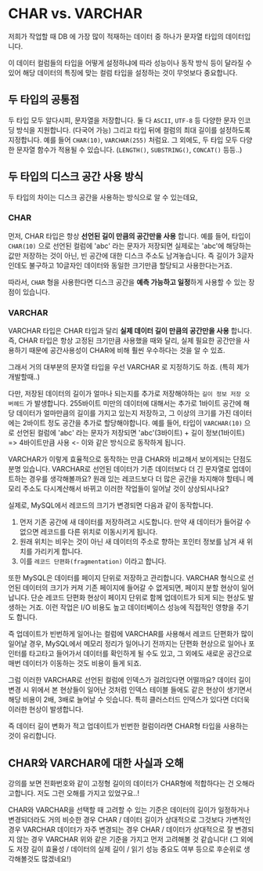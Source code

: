 # CHAR vs. VARCHAR

저희가 작업할 때 DB 에 가장 많이 적재하는 데이터 중 하나가 문자열 타입의 데이터입니다.

이 데이터 컬럼들의 타입을 어떻게 설정하냐에 따라 성능이나 동작 방식 등이 달라질 수 있어 해당 데이터의 특징에 맞는 컬럼 타입을 설정하는 것이 무엇보다 중요합니다.

## 두 타입의 공통점
두 타입 모두 알다시피, 문자열을 저장합니다. 둘 다 `ASCII`, `UTF-8` 등 다양한 문자 인코딩 방식을 지원합니다. (다국어 가능)
그리고 타입 뒤에 컬럼의 최대 길이를 설정하도록 지정합니다. 예를 들어 `CHAR(10)`, `VARCHAR(255)` 처럼요.
그 외에도, 두 타입 모두 다양한 문자열 함수가 적용될 수 있습니다. (`LENGTH()`, `SUBSTRING()`, `CONCAT()` 등등..)

## 두 타입의 디스크 공간 사용 방식
두 타입의 차이는 디스크 공간을 사용하는 방식으로 알 수 있는데요,

### CHAR
먼저, CHAR 타입은 항상 **선언된 길이 만큼의 공간만을 사용** 합니다.
예를 들어, 타입이 `CHAR(10)` 으로 선언된 컬럼에 'abc' 라는 문자가 저장되면 실제로는 'abc'에 해당하는 값만 저장하는 것이 아닌, 빈 공간에 대한 디스크 주소도 남겨놓습니다.
즉 길이가 3글자인데도 불구하고 10글자인 데이터와 동일한 크기만큼 할당되고 사용한다는거죠.

따라서, `CHAR` 형을 사용한다면 디스크 공간을 **예측 가능하고 일정**하게 사용할 수 있는 장점이 있습니다.

### VARCHAR
VARCHAR 타입은 CHAR 타입과 달리 **실제 데이터 길이 만큼의 공간만을 사용** 합니다.
즉, CHAR 타입은 항상 고정된 크기만큼 사용했을 때와 달리, 실제 필요한 공간만을 사용하기 때문에 공간사용성이 CHAR에 비해 훨씬 우수하다는 것을 알 수 있죠.

그래서 거의 대부분의 문자열 타입을 우선 VARCHAR 로 지정하기도 하죠. (특히 제가 개발할때..)

다만, 저장된 데이터의 길이가 얼마나 되는지를 추가로 저장해야하는 `길이 정보 저장 오버헤드` 가 발생합니다. 
255바이트 미만의 데이터에 대해서는 추가로 1바이트 공간에 해당 데이터가 얼마만큼의 길이를 가지고 있는지 저장하고,  그 이상의 크기를 가진 데이터에는 2바이트 정도 공간을 추가로 할당해야합니다.
예를 들어, 타입이 `VARCHAR(10)` 으로 선언된 컬럼에 'abc' 라는 문자가 저장되면 'abc'(3바이트) + 길이 정보(1바이트) => 4바이트만큼 사용 <- 이와 같은 방식으로 동작하게 됩니다.

VARCHAR가 이렇게 효율적으로 동작하는 만큼 CHAR와 비교해서 보이게되는 단점도 분명 있습니다.
VARCHAR로 선언된 데이터가 기존 데이터보다 더 긴 문자열로 업데이트하는 경우를 생각해볼까요? 원래 있는 레코드보다 더 많은 공간을 차지해야 할테니 메모리 주소도 다시계산해서 바뀌고 이러한 작업들이 일어날 것이 상상되시나요?

실제로, MySQL에서 레코드의 크기가 변경되면 다음과 같이 동작합니다.
1. 먼저 기존 공간에 새 데이터를 저장하려고 시도합니다. 만약 새 데이터가 들어갈 수 없으면 레코드를 다른 위치로 이동시키게 됩니다.
2. 원래 위치는 비우는 것이 아닌 새 데이터의 주소로 향하는 포인터 정보를 남겨 새 위치를 가리키게 합니다.
3. 이를 `레코드 단편화(fragmentation)` 이라고 합니다.

또한 MySQL은 데이터를 페이지 단위로 저장하고 관리합니다.
VARCHAR 형식으로 선언된 데이터의 크기가 커져 기존 페이지에 들어갈 수 없게되면, 페이지 분할 현상이 일어납니다.
단순 레코드 단편화 현상이 페이지 단위로 함께 업데이트가 되게 되는 현상도 발생하는 거죠.
이런 작업은 I/O 비용도 높고 데이터베이스 성능에 직접적인 영향을 주기도 합니다.

즉 업데이트가 빈번하게 일어나는 컬럼에 VARCHAR를 사용해서 레코드 단편화가 많이 일어날 경우, MySQL에서 메모리 정리가 일어나기 전까지는 단편화 현상으로 일어나 포인터를 타고타고 들어가서 데이터를 확인하게 될 수도 있고,
그 외에도 새로운 공간으로 매번 데이터가 이동하는 것도 비용이 들게 되죠.

그럼 이러한 VARCHAR로 선언된 컬럼에 인덱스가 걸려있다면 어떨까요?
데이터 길이 변경 시 위에서 본 현상들이 일어난 것처럼 인덱스 테이블 들에도 같은 현상이 생기면서 해당 비용이 2배, 3배로 늘어날 수 잇습니다.
특히 클러스터드 인덱스가 있다면 더더욱 이러한 현상이 발생합니다.

즉 데이터 길이 변화가 적고 업데이트가 빈번한 컬럼이라면 CHAR형 타입을 사용하는 것이 유리합니다.

## CHAR와 VARCHAR에 대한 사실과 오해
강의를 보면 전화번호와 같이 고정형 길이의 데이터가 CHAR형에 적합하다는 건 오해라고합니다.
저도 그런 오해를 가지고 있었구요..!

CHAR와 VARCHAR을 선택할 때 고려할 수 있는 기준은 
데이터의 길이가 일정하거나 변경되더라도 거의 비슷한 경우 CHAR / 데이터 길이가 상대적으로 그것보다 가변적인 경우 VARCHAR
데이터가 자주 변경되는 경우 CHAR / 데이터가 상대적으로 잘 변경되지 않는 경우 VARCHAR
위와 같은 기준을 가지고 먼저 고려해볼 것 같습니다! (그 외에도 저장 길이 효율성 / 데이터의 실제 길이 / 읽기 성능 중요도 여부 등으로 후순위로 생각해볼것도 많겠네요!)

